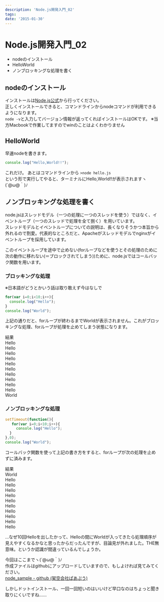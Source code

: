 ```yaml
---
description: 'Node.js開発入門_02'
tags:
date: '2015-01-30'
---
```

# Node.js開発入門_02
  
 - nodeのインストール  
 - HelloWorld  
 - ノンブロッキングな処理を書く  
  
## nodeのインストール  
  
インストールは[Node.js公式](http://nodejs.org/)から行ってください。  
正しくインストールできると、コマンドラインからnodeコマンドが利用できるようになります。  
```node -v```と入力してバージョン情報が返ってくればインストールはOKです。
※当方Macbookで作業してますのでwinのことはよくわかりません

## HelloWorld

早速nodeを書きます。

```hello.js  
console.log("Hello,World!!");  
```

これだけ。
あとはコマンドラインから
```>node hello.js```  
という形で実行してやると、ターミナルにHello,World!!が表示されますヽ(´@ω@｀)ﾉ  
  
## ノンブロッキングな処理を書く  
  
node.jsはスレッドモデル（一つの処理に一つのスレッドを使う）ではなく、イベントループ（一つのスレッドで処理を全て捌く）を用いています。  
スレッドモデルとイベントループについての説明は、長くなりそうかつ本旨から外れるので割愛。代表的なところだと、Apacheがスレッドモデルでnginxがイベントループを採用しています。  
  
  
このイベントループを途中で止めない(forループなどを使うとその処理のために次の動作に移れない(＝ブロックされてしまう))ために、node.jsではコールバック関数を用います。  
  
### ブロッキングな処理  
※日本語がどうとかいう話は取り敢えず今はなしで  
  
```blocking_hello.js
for(var i=0;i<10;i++){
  console.log("Hello");
}
console.log("World");
```  
  
上記の通りだと、forループが終わるまでWorldが表示されません。これがブロッキングな処理、forループが処理を止めてしまう状態になります。  
  
結果  
Hello  
Hello  
Hello  
Hello  
Hello  
Hello  
Hello  
Hello  
Hello  
Hello  
World  
  
### ノンブロッキングな処理  
  
``` nonblocking_hello.js
setTimeout(function(){
   for(var i=0;i<10;i++){
     console.log("Hello");
  }
},0);
console.log("World");
```  
  
コールバック関数を使って上記の書き方をすると、forループが次の処理を止めずに済みます。  
  
結果  
World  
Hello  
Hello  
Hello  
Hello  
Hello  
Hello  
Hello  
Hello  
Hello  
Hello  
  
…なぜ10回Helloを出したかって、Helloの間にWorldが入ってきたら処理順序が見えやすくなるかなと思ったからだったんですが、目論見が外れました。THE無意味。というか認識が間違っているんでしょうか。  
  
今回はここまでヽ(´@ω@｀)ﾉ  
作成ファイルはgithubにアップロードしていますので、もしよければ見てみてください。  
[node_sample - github (架空会社ぱあぷう)](https://github.com/perpouh/node_sample)  
  
  
しかしドットインストール、一回一回短いのはいいけど早口なのはちょっと聞き取りにくいですね……  
